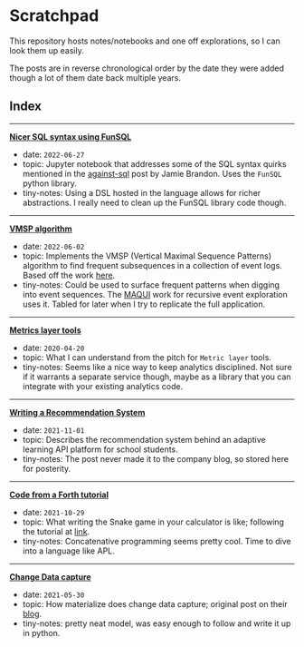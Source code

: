 # Scratchpad

This repository hosts notes/notebooks and one off explorations, so I can look them up easily. 

The posts are in reverse chronological order by the date they were added though a lot of them date back multiple years. 

## Index

<hr/>

**[Nicer SQL syntax using FunSQL](./jupyter-notebooks/against-sql.ipynb)**
* date: `2022-06-27`
* topic: Jupyter notebook that addresses some of the SQL syntax quirks mentioned in the [against-sql](https://www.scattered-thoughts.net/writing/against-sql/) post by Jamie Brandon. Uses the `FunSQL` python library. 
* tiny-notes: Using a DSL hosted in the language allows for richer abstractions. I really need to clean up the FunSQL library code though. 

<hr/>

**[VMSP algorithm](./jupyter-notebooks/vmsp-mining.ipynb)**
* date: `2022-06-02`
* topic: Implements the VMSP (Vertical Maximal Sequence Patterns) algorithm to find frequent subsequences in a collection of event logs. Based off the work [here](https://www.philippe-fournier-viger.com/spmf/VMSP.php). 
* tiny-notes: Could be used to surface frequent patterns when digging into event sequences. The [MAQUI](https://www.zcliu.org/maqui/) work for recursive event exploration uses it. Tabled for later when I try to replicate the full application. 

<hr/>

**[Metrics layer tools](./md-posts/metrics_layer.md)**
* date: `2020-04-20`
* topic: What I can understand from the pitch for `Metric layer` tools. 
* tiny-notes: Seems like a nice way to keep analytics disciplined. Not sure if it warrants a separate service though, maybe as a library that you can integrate with your existing analytics code. 

<hr/>

**[Writing a Recommendation System](./md-posts/reco_system.md)**
* date: `2021-11-01`
* topic: Describes the recommendation system behind an adaptive learning API platform for school students. 
* tiny-notes: The post never made it to the company blog, so stored here for posterity. 

<hr/>

**[Code from a Forth tutorial](./forth-snake/)**
* date: `2021-10-29`
* topic: What writing the Snake game in your calculator is like; following the tutorial at [link](https://skilldrick.github.io/easyforth/). 
* tiny-notes: Concatenative programming seems pretty cool. Time to dive into a language like APL. 

<hr/>

**[Change Data capture](./cdc/)**
* date: `2021-05-30`
* topic: How materialize does change data capture; original post on their [blog](https://materialize.com/change-data-capture-part-1/). 
* tiny-notes: pretty neat model, was easy enough to follow and write it up in python. 